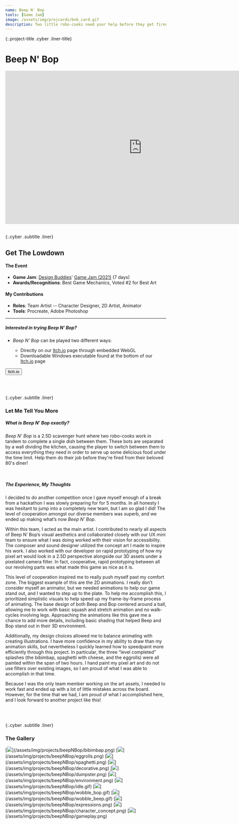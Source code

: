 ```yaml
---
name: Beep N' Bop
tools: [Game Jam]
image: /assets/img/projcards/bnb_card.gif
description: Two little robo-cooks need your help before they get fired from their 80's diner job!
---
```


{:.project-title .cyber .liner-title}
# Beep N' Bop

<div class="flex-container">
    <div class="flex-child vertical-center m-iframe-container">
        <iframe width="854" height="480" class="pixel-div-enclose" src="https://www.youtube.com/embed/WsmUjETZv8A" title="YouTube video player" frameborder="0" allow="accelerometer; autoplay; clipboard-write; encrypted-media; gyroscope; picture-in-picture" allowfullscreen></iframe>
    </div>
</div>

<br>

{:.cyber .subtitle .liner}
## Get The Lowdown
<div class="pixel-div">
    <h4 class="cyber info-subtitle">The Event</h4>
    <ul>
        <li><strong>Game Jam</strong>: <a href="https://www.designbuddies.community/">Design Buddies</a>' <a href="https://itch.io/jam/design-buddies-game-jam-2021">Game Jam (2021)</a> (7 days)</li>
        <li><strong>Awards/Recognitions</strong>: Best Game Mechanics, Voted #2 for Best Art</li>
    </ul>
    <h4 class="cyber info-subtitle">My Contributions</h4>
    <ul>
        <li><strong>Roles</strong>: Team Artist -- Character Designer, 2D Artist, Animator</li>
        <li><strong>Tools</strong>: Procreate, Adobe Photoshop</li>
    </ul>
    <hr class="inner-hr">
    <h5 class="cyber info-subtitle">Interested in trying Beep N' Bop?</h5>
    <ul>
        <li><em>Beep N' Bop</em> can be played two different ways:</li>
            <ul>
                <li>Directly on our <a href="https://dataisgone.itch.io/beep-n-bop">Itch.io</a> page through embedded WebGL</li>
                <li>Downloadable Windows executable found at the bottom of our <a href="https://dataisgone.itch.io/beep-n-bop">Itch.io</a> page</li>
            </ul>
    </ul>
</div>

<div class="flex-container">
    <div class="flex-child vertical-center">
        <a class="no-underline" href="https://dataisgone.itch.io/beep-n-bop">
            <button class="btn m-btn">
            <span class="btn__content">Itch.io</span>
            <span class="btn__glitch"></span>
            </button>
        </a>
    </div>
</div>

<br><br>

{:.cyber .subtitle .liner}
### Let Me Tell You More
<div class="pixel-div pixel-div-exp">
    <h5 class="cyber info-subtitle">What is Beep N' Bop exactly?</h5>
    <p>
        <em>Beep N' Bop</em> is a 2.5D scavenger hunt where two robo-cooks work in tandem to complete a single dish between them. These bots are separated by a wall dividing the kitchen, causing the player to switch between them to access everything they need in order to serve up some delicious food under the time limit. Help them do their job before they're fired from their beloved 80's diner!
    </p>
    <br>
    <h5 class="cyber info-subtitle">The Experience, My Thoughts</h5>
        <p>
            I decided to do another competition once I gave myself enough of a break from a hackathon I was slowly preparing for for 5 months. In all honesty I was hesitant to jump into a completely new team, but I am so glad I did! The level of cooperation amongst our diverse members was superb, and we ended up making what’s now <em>Beep N’ Bop</em>.
        </p>
        <p>
            Within this team, I acted as the main artist. I contributed to nearly all aspects of Beep N’ Bop’s visual aesthetics and collaborated closely with our UX mini team to ensure what I was doing worked with their vision for accessibility. The composer and sound designer utilized the concept art I made to inspire his work. I also worked with our developer on rapid prototyping of how my pixel art would look in a 2.5D perspective alongside our 3D assets under a pixelated camera filter. In fact, cooperative, rapid prototyping between all our revolving parts was what made this game as nice as it is.
        </p>
        <p>
            This level of cooperation inspired me to really push myself past my comfort zone. The biggest example of this are the 2D animations. I really don’t consider myself an animator, but we needed animations to help our game stand out, and I wanted to step up to the plate. To help me accomplish this, I prioritized simplistic visuals to help speed up my frame-by-frame process of animating. The base design of both Beep and Bop centered around a ball, allowing me to work with basic squash and stretch animation and no walk-cycles involving legs. Approaching the animations like this gave me a chance to add more details, including basic shading that helped Beep and Bop stand out in their 3D environment.
        </p>
        <!-- <p markdown="1" style="text-align:center">
        [<img src="/assets/img/projects/beepNBop/wips/wobble_wip1.gif">](/assets/img/projects/beepNBop/wips/wobble_wip1.gif)
        [<img src="/assets/img/projects/beepNBop/wips/wobble_wip2.gif">](/assets/img/projects/beepNBop/wips/wobble_wip2.gif)
        [<img src="/assets/img/projects/beepNBop/wips/wobble_complete.gif">](/assets/img/projects/beepNBop/wips/wobble_complete.gif)
        </p> -->
        <p>
            Additionally, my design choices allowed me to balance animating with creating illustrations. I have more confidence in my ability to draw than my animation skills, but nevertheless I quickly learned how to speedpaint more efficiently through this project. In particular, the three “level completed” splashes (the bibimbap, spaghetti with cheese, and the eggrolls) were all painted within the span of two hours. I hand paint my pixel art and do not use filters over existing images, so I am proud of what I was able to accomplish in that time.
        </p>
        <p>
            Because I was the only team member working on the art assets, I needed to work fast and ended up with a lot of little mistakes across the board. However, for the time that we had, I am proud of what I accomplished here, and I look forward to another project like this!
        </p>
    </div>

<br><br>

{:.cyber .subtitle .liner}
### The Gallery
<div class="pixel-div pixel-div-gallery" markdown="1">
[<img src="/assets/img/projects/beepNBop/crop/bibimbap_c.png">](/assets/img/projects/beepNBop/bibimbap.png)
[<img src="/assets/img/projects/beepNBop/crop/eggrolls_c.png">](/assets/img/projects/beepNBop/eggrolls.png)
[<img src="/assets/img/projects/beepNBop/crop/spaghetti_c.png">](/assets/img/projects/beepNBop/spaghetti.png)
[<img src="/assets/img/projects/beepNBop/crop/decorative_c.png">](/assets/img/projects/beepNBop/decorative.png)
[<img src="/assets/img/projects/beepNBop/crop/dumpster_c.png">](/assets/img/projects/beepNBop/dumpster.png)
[<img src="/assets/img/projects/beepNBop/crop/environment_c.png">](/assets/img/projects/beepNBop/environment.png)
[<img src="/assets/img/projects/beepNBop/crop/idle_c.gif">](/assets/img/projects/beepNBop/idle.gif)
[<img src="/assets/img/projects/beepNBop/crop/wobble_bop_c.gif">](/assets/img/projects/beepNBop/wobble_bop.gif)
[<img src="/assets/img/projects/beepNBop/crop/wobble_beep_c.gif">](/assets/img/projects/beepNBop/wobble_beep.gif)
[<img src="/assets/img/projects/beepNBop/crop/expressions_c.png">](/assets/img/projects/beepNBop/expressions.png)
[<img src="/assets/img/projects/beepNBop/crop/character_concept_c.png">](/assets/img/projects/beepNBop/character_concept.png)
[<img src="/assets/img/projects/beepNBop/crop/gameplay_c.png">](/assets/img/projects/beepNBop/gameplay.png)
</div>
<br>